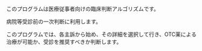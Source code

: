 このプログラムは医療従事者向けの臨床判断アルゴリズムです。

病院等受診前の一次判断に利用します。

このプログラムでは、各主訴から始め、その詳細を選択して行き、OTC薬による治療が可能か、受診を推奨すべきか判断します。
